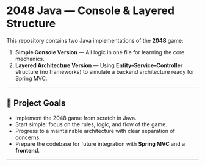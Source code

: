 # 2048 Java — Console & Layered Structure

This repository contains two Java implementations of the **2048** game:  
1. **Simple Console Version** — All logic in one file for learning the core mechanics.  
2. **Layered Architecture Version** — Using **Entity–Service–Controller** structure (no frameworks) to simulate a backend architecture ready for Spring MVC.

---

## 🎯 Project Goals
- Implement the 2048 game from scratch in Java.
- Start simple: focus on the rules, logic, and flow of the game.
- Progress to a maintainable architecture with clear separation of concerns.
- Prepare the codebase for future integration with **Spring MVC** and a **frontend**.

---
